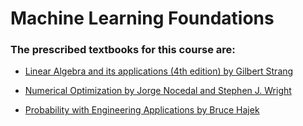 # Machine Learning Foundations

### The prescribed textbooks for this course are:

- [Linear Algebra and its applications (4th edition) by Gilbert Strang](https://github.com/blurrydev/Books-for-IIT-M-Data-Science/raw/main/ML%20Foundations/Linear%20algebra%20by%20Gilbert%20strang.PDF)

- [Numerical Optimization by Jorge Nocedal and Stephen J. Wright](https://github.com/blurrydev/Books-for-IIT-M-Data-Science/raw/main/ML%20Foundations/Numerical%20Optimization%20by%20Jorge%20Nocedal%20and%20Stephen%20J.%20Wrigh.pdf)

- [Probability with Engineering Applications by Bruce Hajek](http://ifp.illinois.edu/~hajek/Papers/probabilityJan13.pdf)

